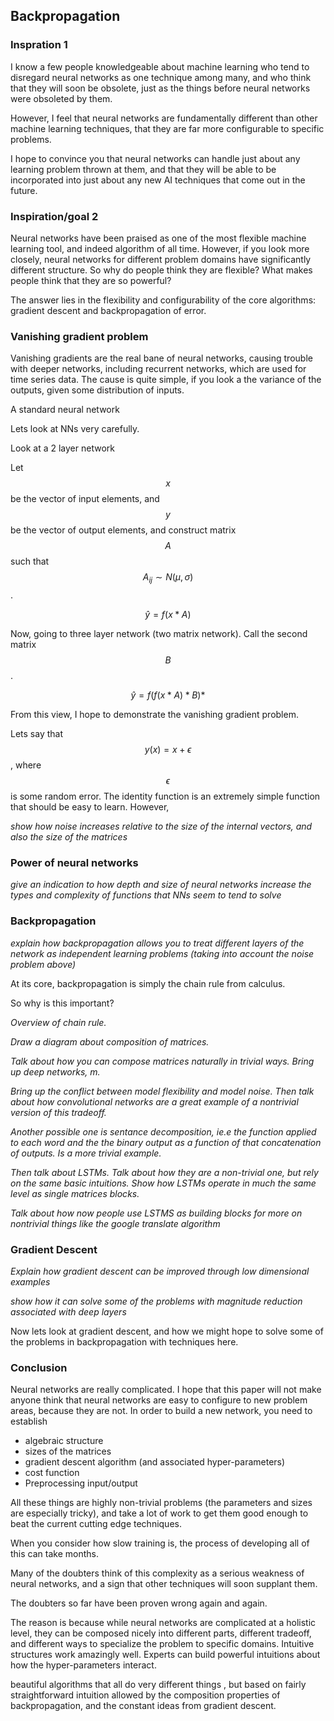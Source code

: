 ## Backpropagation

### Inspration 1

I know a few people knowledgeable about machine learning who tend to disregard neural networks as one technique among many, and who think that they will soon be obsolete, just as the things before neural networks were obsoleted by them.

However, I feel that neural networks are fundamentally different than other machine learning techniques, that they are far more configurable to specific problems.

I hope to convince you that neural networks can handle just about any learning problem thrown at them, and that they will be able to be incorporated into just about any new AI techniques that come out in the future.

### Inspiration/goal 2

Neural networks have been praised as one of the most flexible machine learning tool, and indeed algorithm of all time. However, if you look more closely, neural networks for different problem domains have significantly different structure. So why do people think they are flexible? What makes people think that they are so powerful?

The answer lies in the flexibility and configurability of the core algorithms: gradient descent and backpropagation of error.


### Vanishing gradient problem

Vanishing gradients are the real bane of neural networks, causing trouble with deeper networks, including recurrent networks, which are used for time series data. The cause is quite simple, if you look a the variance of the outputs, given some distribution of inputs.

A standard neural network

Lets look at NNs very carefully.

Look at a 2 layer network

Let $$x$$ be the vector of input elements, and $$y$$ be the vector of output elements, and construct matrix $$A$$ such that $$ A_{ij} \sim N(\mu, \sigma)$$.

$$ \hat{y} = f(x*A) $$

Now, going to three layer network (two matrix network). Call the second matrix $$B$$.

$$ \hat{y} = f(f(x*A)*B)* $$

From this view, I hope to demonstrate the vanishing gradient problem.

Lets say that $$y(x) = x + \epsilon$$, where $$\epsilon$$ is some random error. The identity function is an extremely simple function that should be easy to learn. However,

*show how noise increases relative to the size of the internal vectors, and also the size of the matrices*

### Power of neural networks

*give an indication to how depth and size of neural networks increase the types and complexity of functions that NNs seem to tend to solve*

### Backpropagation

*explain how backpropagation allows you to treat different layers of the network as independent learning problems (taking into account the noise problem above)*

At its core, backpropagation is simply the chain rule from calculus.

So why is this important?


*Overview of chain rule.*

*Draw a diagram about composition of matrices.*

*Talk about how you can compose matrices naturally in trivial ways. Bring up deep networks, m.*

*Bring up the conflict between model flexibility and model noise. Then talk about how convolutional networks are a great example of a nontrivial version of this tradeoff.*

*Another possible one is sentance decomposition, ie.e the function applied to each word and the the binary output as a function of that concatenation of outputs.  Is a more trivial example.*


*Then talk about LSTMs. Talk about how they are a non-trivial one, but rely on the same basic intuitions. Show how LSTMs operate in much the same level as single matrices blocks.*

*Talk about how now people use LSTMS as building blocks for more on nontrivial things like the google translate algorithm*

### Gradient Descent

*Explain how gradient descent can be improved through low dimensional examples*

*show how it can solve some of the problems with magnitude reduction associated with deep layers*

Now lets look at gradient descent, and how we might hope to solve some of the problems in backpropagation with techniques here.

### Conclusion

Neural networks are really complicated. I hope that this paper will not make anyone think that neural networks are easy to configure to new problem areas, because they are not. In order to build a new network, you need to establish

* algebraic structure
* sizes of the matrices
* gradient descent algorithm (and associated hyper-parameters)
* cost function
* Preprocessing input/output

All these things are highly non-trivial problems (the parameters and sizes are especially tricky), and take a lot of work to get them good enough to beat the current cutting edge techniques.

When you consider how slow training is, the process of developing all of this can take months.

Many of the doubters think of this complexity as a serious weakness of neural networks, and a sign that other techniques will soon supplant them.

The doubters so far have been proven wrong again and again.

The reason is because while neural networks are complicated at a holistic level, they can be composed nicely into different parts, different tradeoff, and different ways to specialize the problem to specific domains. Intuitive structures work amazingly well. Experts can build powerful intuitions about how the hyper-parameters interact.

beautiful algorithms that all do very different things , but based on fairly straightforward intuition allowed by the composition properties of backpropagation, and the constant ideas from gradient descent.
